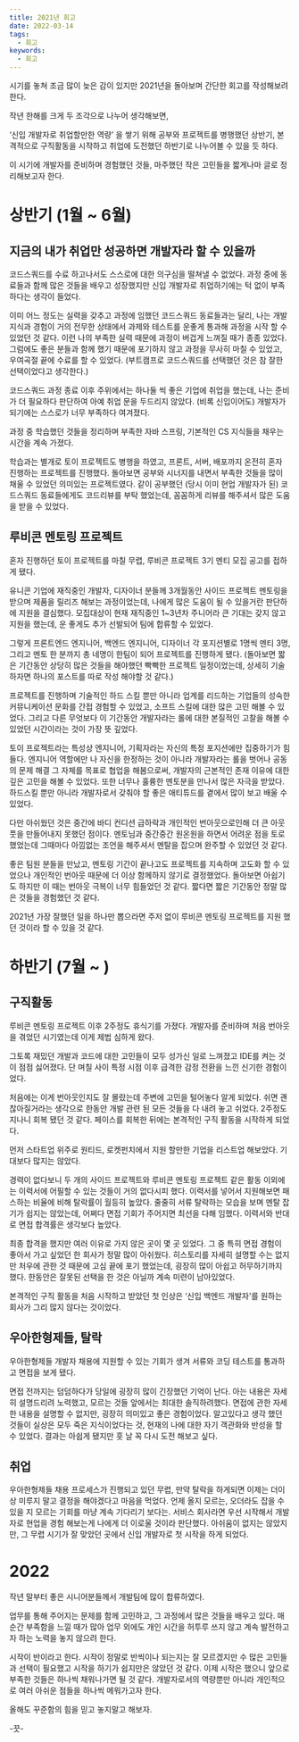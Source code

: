 ```yaml
---
title: 2021년 회고
date: 2022-03-14
tags:
  - 회고
keywords:
  - 회고
---
```


시기를 놓쳐 조금 많이 늦은 감이 있지만 2021년을 돌아보며 간단한 회고를 작성해보려 한다.

작년 한해를 크게 두 조각으로 나누어 생각해보면,

‘신입 개발자로 취업할만한 역량’ 을 쌓기 위해 공부와 프로젝트를 병행했던 상반기, 본격적으로 구직활동을 시작하고 취업에 도전했던 하반기로 나누어볼 수 있을 듯 하다.

이 시기에 개발자를 준비하며 경험했던 것들, 마주했던 작은 고민들을 짧게나마 글로 정리해보고자 한다.

# 상반기 (1월 ~ 6월)

## 지금의 내가 취업만 성공하면 개발자라 할 수 있을까

코드스쿼드를 수료 하고나서도 스스로에 대한 의구심을 떨쳐낼 수 없었다. 과정 중에 동료들과 함께 많은 것들을 배우고 성장했지만 신입 개발자로 취업하기에는 턱 없이 부족하다는 생각이 들었다.

이미 어느 정도는 실력을 갖추고 과정에 임했던 코드스쿼드 동료들과는 달리, 나는 개발 지식과 경험이 거의 전무한 상태에서 과제와 테스트를 운좋게 통과해 과정을 시작 할 수 있었던 것 같다. 이런 나의 부족한 실력 때문에 과정이 버겁게 느껴질 때가 종종 있었다. 그럼에도 좋은 분들과 함께 했기 때문에 포기하지 않고 과정을 무사히 마칠 수 있었고, 우여곡절 끝에 수료를 할 수 있었다. (부트캠프로 코드스쿼드를 선택했던 것은 참 잘한 선택이었다고 생각한다.)

코드스쿼드 과정 종료 이후 주위에서는 하나둘 씩 좋은 기업에 취업을 했는데, 나는 준비가 더 필요하다 판단하여 아예 취업 문을 두드리지 않았다. (비록 신입이어도) 개발자가 되기에는 스스로가 너무 부족하다 여겨졌다.

과정 중 학습했던 것들을 정리하며 부족한 자바 스프링, 기본적인 CS 지식들을 채우는 시간을 계속 가졌다.

학습과는 별개로 토이 프로젝트도 병행을 하였고, 프론트, 서버, 배포까지 온전히 혼자 진행하는 프로젝트를 진행했다. 돌아보면 공부와 시너지를 내면서 부족한 것들을 많이 채울 수 있었던 의미있는 프로젝트였다. 같이 공부했던 (당시 이미 현업 개발자가 된) 코드스쿼드 동료들에게도 코드리뷰를 부탁 했었는데, 꼼꼼하게 리뷰를 해주셔서 많은 도움을 받을 수 있었다.

## 루비콘 멘토링 프로젝트

혼자 진행하던 토이 프로젝트를 마칠 무렵, 루비콘 프로젝트 3기 멘티 모집 공고를 접하게 됐다.

유니콘 기업에 재직중인 개발자, 디자이너 분들께 3개월동안 사이드 프로젝트 멘토링을 받으며 제품을 릴리즈 해보는 과정이었는데, 나에게 많은 도움이 될 수 있을거란 판단하에 지원을 결심했다. 모집대상이 현재 재직중인 1~3년차 주니어라 큰 기대는 갖지 않고 지원을 했는데, 운 좋게도 추가 선발되어 팀에 합류할 수 있었다.

그렇게 프론트엔드 엔지니어, 백엔드 엔지니어, 디자이너 각 포지션별로 1명씩 멘티 3명, 그리고 멘토 한 분까지 총 네명이 한팀이 되어 프로젝트를 진행하게 됐다. (돌아보면 짧은 기간동안 상당히 많은 것들을 해야했던 빡빡한 프로젝트 일정이었는데, 상세히 기술하자면 하나의 포스트를 따로 작성 해야할 것 같다.)

프로젝트를 진행하며 기술적인 하드 스킬 뿐만 아니라 업계를 리드하는 기업들의 성숙한 커뮤니케이션 문화를 간접 경험할 수 있었고, 소프트 스킬에 대한 많은 고민 해볼 수 있었다. 그리고 다른 무엇보다 이 기간동안 개발자라는 롤에 대한 본질적인 고찰을 해볼 수 있었던 시간이라는 것이 가장 뜻 깊었다.

토이 프로젝트라는 특성상 엔지니어, 기획자라는 자신의 특정 포지션에만 집중하기가 힘들다. 엔지니어 역할에만 나 자신을 한정하는 것이 아니라 개발자라는 롤을 벗어나 공동의 문제 해결 그 자체를 목표로 협업을 해봄으로써, 개발자의 근본적인 존재 이유에 대한 깊은 고민을 해볼 수 있었다. 또한 너무나 훌륭한 멘토분을 만나서 많은 자극을 받았다. 하드스킬 뿐만 아니라 개발자로서 갖춰야 할 좋은 애티튜드를 곁에서 많이 보고 배울 수 있었다.

다만 아쉬웠던 것은 중간에 바디 컨디션 급하락과 개인적인 번아웃으로인해 더 큰 아웃풋을 만들어내지 못했던 점이다. 멘토님과 중간중간 원온원을 하면서 어려운 점을 토로했었는데 그때마다 아낌없는 조언을 해주셔서 멘탈을 잡으며 완주할 수 있었던 것 같다.

좋은 팀원 분들을 만났고, 멘토링 기간이 끝나고도 프로젝트를 지속하며 고도화 할 수 있었으나 개인적인 번아웃 때문에 더 이상 함께하지 않기로 결정했었다. 돌아보면 아쉽기도 하지만 이 때는 번아웃 극복이 너무 힘들었던 것 같다. 짧다면 짧은 기간동안 정말 많은 것들을 경험했던 것 같다.

2021년 가장 잘했던 일을 하나만 뽑으라면 주저 없이 루비콘 멘토링 프로젝트를 지원 했던 것이라 할 수 있을 것 같다.

# 하반기 (7월 ~ )

## 구직활동

루비콘 멘토링 프로젝트 이후 2주정도 휴식기를 가졌다. 개발자를 준비하며 처음 번아웃을 겪었던 시기였는데 이게 제법 심하게 왔다.

그토록 재밌던 개발과 코드에 대한 고민들이 모두 성가신 일로 느껴졌고 IDE를 켜는 것이 점점 싫어졌다. 단 며칠 사이 특정 시점 이후 급격한 감정 전환을 느낀 신기한 경험이었다.

처음에는 이게 번아웃인지도 잘 몰랐는데 주변에 고민을 털어놓다 알게 되었다. 쉬면 괜찮아질거라는 생각으로 한동안 개발 관련 된 모든 것들을 다 내려 놓고 쉬었다. 2주정도 지나니 회복 됐던 것 같다. 페이스를 회복한 뒤에는 본격적인 구직 활동을 시작하게 되었다.

먼저 스타트업 위주로 원티드, 로켓펀치에서 지원 할만한 기업을 리스트업 해보았다. 기대보다 많지는 않았다.

경력이 없다보니 두 개의 사이드 프로젝트와 루비콘 멘토링 프로젝트 같은 활동 이외에는 이력서에 어필할 수 있는 것들이 거의 없다시피 했다. 이력서를 넣어서 지원해보면 패스하는 비율에 비해 탈락률이 월등히 높았다. 줄줄히 서류 탈락하는 모습을 보며 멘탈 잡기가 쉽지는 않았는데, 어쩌다 면접 기회가 주어지면 최선을 다해 임했다. 이력서와 반대로 면접 합격률은 생각보다 높았다.

최종 합격을 했지만 여러 이유로 가지 않은 곳이 몇 곳 있었다. 그 중 특히 면접 경험이 좋아서 가고 싶었던 한 회사가 정말 많이 아쉬웠다.
히스토리를 자세히 설명할 수는 없지만 처우에 관한 것 때문에 고심 끝에 포기 했었는데, 굉장히 많이 아쉽고 허무하기까지 했다.
한동안은 잘못된 선택을 한 것은 아닐까 계속 미련이 남아있었다.

본격적인 구직 활동을 처음 시작하고 받았던 첫 인상은 ‘신입 백엔드 개발자'를 원하는 회사가 그리 많지 않다는 것이었다.

## 우아한형제들, 탈락

우아한형제들 개발자 채용에 지원할 수 있는 기회가 생겨 서류와 코딩 테스트를 통과하고 면접을 보게 됐다.

면접 전까지는 덤덤하다가 당일에 굉장히 많이 긴장했던 기억이 난다. 아는 내용은 자세히 설명드리려 노력했고, 모르는 것들 앞에서는 최대한 솔직하려했다. 면접에 관한 자세한 내용을 설명할 수 없지만, 굉장히 의미있고 좋은 경험이었다.
알고있다고 생각 했던 것들이 실상은 모두 죽은 지식이었다는 것, 현재의 나에 대한 자기 객관화와 반성을 할 수 있었다.
결과는 아쉽게 됐지만 훗 날 꼭 다시 도전 해보고 싶다.

## 취업

우아한형제들 채용 프로세스가 진행되고 있던 무렵, 만약 탈락을 하게되면 이제는 더이상 미루지 말고 결정을 해야겠다고 마음을 먹었다.
언제 올지 모르는, 오더라도 잡을 수 있을 지 모르는 기회를 마냥 계속 기다리기 보다는. 서비스 회사라면 우선 시작해서 개발자로 현업을 경험 해보는게 나에게 더 이로울 것이라 판단했다.
아쉬움이 없지는 않았지만, 그 무렵 시기가 잘 맞았던 곳에서 신입 개발자로 첫 시작을 하게 되었다.

# 2022

작년 말부터 좋은 시니어분들께서 개발팀에 많이 합류하였다.

업무를 통해 주어지는 문제를 함께 고민하고, 그 과정에서 많은 것들을 배우고 있다. 매 순간 부족함을 느낄 때가 많아 업무 외에도 개인 시간을 허투루 쓰지 않고 계속 발전하고자 하는 노력을 놓지 않으려 한다.

시작이 반이라고 한다. 시작이 정말로 반씩이나 되는지는 잘 모르겠지만 수 많은 고민들과 선택이 필요했고 시작을 하기가 쉽지만은 않았던 것 같다. 이제 시작은 했으니 앞으로 부족한 것들은 하나씩 채워나가면 될 것 같다. 개발자로서의 역량뿐만 아니라 개인적으로 여러 아쉬운 점들을 하나씩 메워가고자 한다.

올해도 꾸준함의 힘을 믿고 놓지말고 해보자.

-끗-
